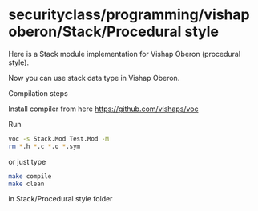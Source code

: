 # securityclass/programming/vishap oberon/Stack/Procedural style
Here is a Stack module implementation for Vishap Oberon (procedural style).

Now you can use stack data type in Vishap Oberon.

Compilation steps

Install compiler from here  https://github.com/vishaps/voc

Run
```bash
voc -s Stack.Mod Test.Mod -M
rm *.h *.c *.o *.sym
```

or just type
```bash
make compile
make clean
```
in Stack/Procedural style folder